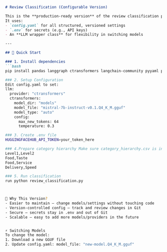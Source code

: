 ```markdown
# Review Classification (Configurable Version)

This is the **production-ready version** of the review classification project.  
It uses:
- `config.yaml` for all structured, versioned settings  
- `.env` for secrets (e.g., API keys)  
- An **LLM wrapper class** for flexibility in switching models

---

## 🚀 Quick Start

### 1. Install dependencies
```bash
pip install pandas langgraph ctransformers langchain-community pyyaml python-dotenv

### 2. Setup Configuration
Edit config.yaml to set:
llm:
  provider: "ctransformers"
  ctransformers:
    model_dir: "models"
    model_file: "mistral-7b-instruct-v0.1.Q4_K_M.gguf"
    model_type: "auto"
    config:
      max_new_tokens: 64
      temperature: 0.3

### 3. Create .env file
HUGGINGFACEHUB_API_TOKEN=your_token_here

### 4.Prepare category hierarchy Make sure category_hierarchy.csv is in the same folder and contains
Level1,Level2
Food,Taste
Food,Service
Delivery,Speed

### 5. Run classification
run python review_classification.py



🔧 Why This Version?
- Easier to maintain — change models/settings without touching code
- Version-controlled config — track and review changes in Git
- Secure — secrets stay in .env and out of Git
- Scalable — easy to add more models/providers in the future


⚡ Switching Models
To change the model:
1. Download a new GGUF file
2. Update config.yaml: model_file: "new-model.Q4_K_M.gguf"
